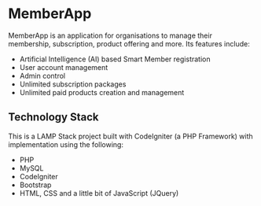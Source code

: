 # MemberApp
MemberApp is an application for organisations to manage their membership, subscription, product offering and more. Its features include:
- Artificial Intelligence (AI) based Smart Member registration
- User account management
- Admin control
- Unlimited subscription packages
- Unlimited paid products creation  and management
## Technology Stack
This is a LAMP Stack project built with CodeIgniter (a PHP Framework) with implementation using the following:
- PHP
- MySQL
- CodeIgniter
- Bootstrap
- HTML, CSS and a little bit of JavaScript (JQuery)
